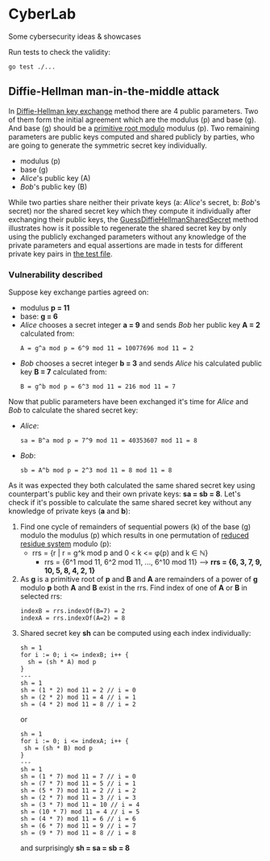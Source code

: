 # CyberLab
Some cybersecurity ideas & showcases

Run tests to check the validity:
```shell
go test ./...
```

## Diffie-Hellman man-in-the-middle attack
In [Diffie-Hellman key exchange][diffie-hellman] method there are 4 public parameters.
Two of them form the initial agreement which are the modulus (p) and base (g).
And base (g) should be a [primitive root modulo][primitive-root-n] modulus (p).
Two remaining parameters are public keys computed and shared publicly by parties,
who are going to generate the symmetric secret key individually.
* modulus (p)
* base (g)
* _Alice_'s public key (A)
* _Bob_'s public key (B)

While two parties share neither their private keys (a: _Alice_'s secret, b: _Bob_'s secret) nor the shared secret key
which they compute it individually after exchanging their public keys,
the [GuessDiffieHellmanSharedSecret][guess-diffie-hellman-shared-secret-method] method illustrates
how is it possible to regenerate the shared secret key by only using the publicly exchanged parameters
without any knowledge of the private parameters and equal assertions are made in tests for different private key pairs
in [the test file][guess-diffie-hellman-shared-secret-tests].

### Vulnerability described
Suppose key exchange parties agreed on:
* modulus **p = 11**
* base: **g = 6**
* _Alice_ chooses a secret integer **a = 9** and sends _Bob_ her public key **A = 2** calculated from:
	```
	A = g^a mod p = 6^9 mod 11 = 10077696 mod 11 = 2
	```
* _Bob_ chooses a secret integer **b = 3** and sends _Alice_ his calculated public key **B = 7** calculated from:
	```
	B = g^b mod p = 6^3 mod 11 = 216 mod 11 = 7
	```

Now that public parameters have been exchanged it's time for _Alice_ and _Bob_ to calculate the shared secret key:
* _Alice_:
	```
	sa = B^a mod p = 7^9 mod 11 = 40353607 mod 11 = 8
	```
* _Bob_:
	```
	sb = A^b mod p = 2^3 mod 11 = 8 mod 11 = 8
	```

As it was expected they both calculated the same shared secret key
using counterpart's public key and their own private keys: **sa = sb = 8**. Let's check if it's possible to calculate the same shared secret key without any knowledge of private keys (**a** and **b**):
1. Find one cycle of remainders of sequential powers (k) of the base (g) modulo the modulus (p) which results in
one permutation of [reduced residue system][reduced-residue-system] modulo (p):
   * rrs = {r | r = g^k mod p and 0 < k <= φ(p) and k ∈ ℕ}
     * rrs = {6^1 mod 11, 6^2 mod 11, ..., 6^10 mod 11} --> **rrs = {6, 3, 7, 9, 10, 5, 8, 4, 2, 1}**
2. As **g** is a primitive root of **p** and **B** and **A** are remainders of a power of **g** modulo **p**
both **A** and **B** exist in the rrs. Find index of one of **A** or **B** in selected rrs:
	```
	indexB = rrs.indexOf(B=7) = 2
	indexA = rrs.indexOf(A=2) = 8
	```
3. Shared secret key **sh** can be computed using each index individually:
	```
	sh = 1
	for i := 0; i <= indexB; i++ {
	  sh = (sh * A) mod p
	}
	---
	sh = 1
	sh = (1 * 2) mod 11 = 2 // i = 0
	sh = (2 * 2) mod 11 = 4 // i = 1
	sh = (4 * 2) mod 11 = 8 // i = 2
	```
	or
	```
	sh = 1
	for i := 0; i <= indexA; i++ {
	 sh = (sh * B) mod p
	}
	---
	sh = 1
	sh = (1 * 7) mod 11 = 7 // i = 0
	sh = (7 * 7) mod 11 = 5 // i = 1
	sh = (5 * 7) mod 11 = 2 // i = 2
	sh = (2 * 7) mod 11 = 3 // i = 3
	sh = (3 * 7) mod 11 = 10 // i = 4
	sh = (10 * 7) mod 11 = 4 // i = 5
	sh = (4 * 7) mod 11 = 6 // i = 6
	sh = (6 * 7) mod 11 = 9 // i = 7
	sh = (9 * 7) mod 11 = 8 // i = 8
	```
	and surprisingly **sh = sa = sb = 8**

[diffie-hellman]: https://en.wikipedia.org/wiki/Diffie%E2%80%93Hellman_key_exchange
[primitive-root-n]: https://en.wikipedia.org/wiki/Primitive_root_modulo_n
[guess-diffie-hellman-shared-secret-method]: https://github.com/pouyanh/cyberlab/blob/master/diffiehellman.go#L53
[guess-diffie-hellman-shared-secret-tests]: https://github.com/pouyanh/cyberlab/blob/master/diffiehellman_test.go#L51
[reduced-residue-system]: https://en.wikipedia.org/wiki/Reduced_residue_system
